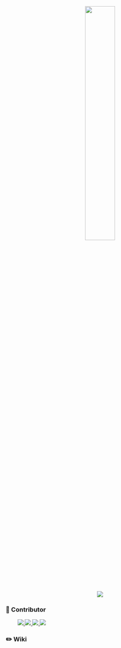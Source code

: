 <div align="center">
 <img width="40%" src="https://user-images.githubusercontent.com/32566767/199652927-29a44fef-9b94-4d7c-84ff-3eb4e53e9655.png"/>
</div>



<div align="center">
  <img src="https://img.shields.io/badge/ Python v3.10.0-3776AB?style=flat&logo=Python&logoColor=ffffff">
<!--   <img src="https://img.shields.io/badge/ Tensorflow v2.5.0-FF6F00?style=flat&logo=tensorflow&logoColor=ffffff"> -->
</div>

### 🐨 Contributor

<div>
&nbsp;&nbsp;&nbsp;&nbsp;&nbsp;&nbsp;&nbsp;
 <a href="https://github.com/chaeha617" align="center">
       <img src=https://img.shields.io/badge/chaeha617-e67c7c?style=flat-square/>
 </a>
 <a href="https://github.com/kimju-hee" align="center">
   <img src=https://img.shields.io/badge/kimju-hee-e67c7c?style=flat-square/>
 </a>
 <a href="https://https://github.com/Egs0619" align="center">
   <img src=https://img.shields.io/badge/Egs0619-e67c7c?style=flat-square/>
 </a>
 <a href="https://github.com/go-ring" align="center">
       <img src=https://img.shields.io/badge/LeeGaEun-7dd600?style=flat-square/>
 </a>
  
</div>

### ✏️ Wiki
